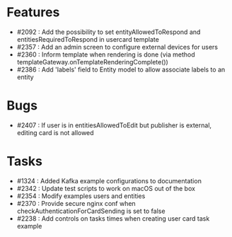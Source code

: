 # Features

- #2092 : Add the possibility to set entityAllowedToRespond and entitiesRequiredToRespond in usercard template
- #2357 : Add an admin screen to configure external devices for users
- #2360 : Inform template when rendering is done (via method templateGateway.onTemplateRenderingComplete())
- #2386 : Add 'labels' field to Entity model to allow associate labels to an entity

# Bugs

- #2407 : If user is in entitiesAllowedToEdit but publisher is external, editing card is not allowed


# Tasks

- #1324 : Added Kafka example configurations to documentation
- #2342 : Update test scripts to work on macOS out of the box
- #2354 : Modify examples users and entities
- #2370 : Provide secure nginx conf when checkAuthenticationForCardSending is set to false
- #2238 : Add controls on tasks times when creating user card task example
